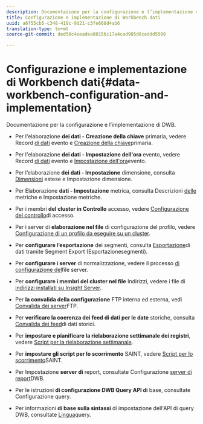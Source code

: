 ```yaml
---
description: Documentazione per la configurazione e l’implementazione di DWB.
title: Configurazione e implementazione di Workbench dati
uuid: a6f55cb5-c348-419c-9d21-c3fe608d4ab6
translation-type: tm+mt
source-git-commit: ded50c4eeadea80156c17a4cad985d0ceddd5500

---
```



# Configurazione e implementazione di Workbench dati{#data-workbench-configuration-and-implementation}

Documentazione per la configurazione e l’implementazione di DWB.

* Per l&#39;elaborazione **dei dati - Creazione della chiave** primaria, vedere Record [di dati](https://docs.adobe.com/content/help/en/data-workbench/using/dataset/c-ev-data-rec-fields.html) evento e [Creazione della chiave](../../../home/dwb-implement-overview/dwb-implement-configure/dwb-implement-primary-key.md#concept-04e756573bf14d8e953a983e209290bd)primaria.

* Per l&#39;elaborazione **dei dati - Impostazione dell&#39;ora** evento, vedere Record [di dati](https://docs.adobe.com/content/help/en/data-workbench/using/dataset/c-ev-data-rec-fields.html) evento e [Impostazione dell&#39;ora](../../../home/dwb-implement-overview/dwb-implement-configure/dwb-implement-event-time.md#concept-7f84404b57e54d879411621660d20708)evento.

* Per l’elaborazione **dei dati - Impostazione** dimensione, consulta [Dimensioni](https://docs.adobe.com/content/help/en/data-workbench/using/dataset/extended-dimensions/c-abt-ex-dim.html) estese e Impostazione [](../../../home/dwb-implement-overview/dwb-implement-configure/dwb-implement-dim-setup.md#concept-cf6e1e55038042c3ac3ae5921316538f)dimensione.

* Per Elaborazione **dati - Impostazione** metrica, consulta Descrizioni [delle](https://docs.adobe.com/content/help/en/analytics/components/variables/metrics/metricslist.html) metriche e Impostazione [](../../../home/dwb-implement-overview/dwb-implement-configure/dwb-implement-metric-setup.md#concept-f568a931db5b4b62b7b1e7827c7f7bf6)metriche.

* Per i membri **del cluster in Controllo** accesso, vedere [Configurazione del controllo](https://docs.adobe.com/content/help/en/data-workbench/using/server-admin-install/admin-dwb-server/access-control/c-config-acs-ctrl.html)di accesso.

* Per i server di **elaborazione nel file** di configurazione del profilo, vedere [Configurazione di un profilo da eseguire su un cluster](https://docs.adobe.com/content/help/en/data-workbench/using/server-admin-install/install-servers/insight-server-clusters/install-insight-server-cluster/c-config-prof-run-clstr.html).

* Per **configurare l’esportazione** dei segmenti, consulta [Esportazione](https://docs.adobe.com/content/help/en/data-workbench/using/client/export-data/c-exp-data-seg-exp.html)di dati tramite Segment Export (Esportazionesegmenti).

* Per **configurare i server** di normalizzazione, vedere il processo [di configurazione del](https://docs.adobe.com/content/help/en/data-workbench/using/dataset/log-proc-config-file/c-ins-svr-file-svr-unit.html)file server.

* Per **configurare i membri del cluster nel file** Indirizzi, vedere i file di [indirizzi installati su Insight Server](https://docs.adobe.com/content/help/en/data-workbench/using/server-admin-install/install-servers/insight-server-dpu/server-network-location/c-addr-file-inst.html).

* Per **la convalida della configurazione** FTP interna ed esterna, vedi [Convalida dei server](../../../home/dwb-implement-overview/dwb-implement-configure/dwb-implement-validation-ftp.md#concept-8b677e0581c1490ebfbefdbedaf28d54)FTP.

* Per **verificare la coerenza dei feed di dati per le date** storiche, consulta [Convalida dei feed](../../../home/dwb-implement-overview/dwb-implement-configure/dwb-implement-datafeeds-historical.md#concept-03639f41b5944a018095b467e6a08b4b)di dati storici.

* Per **impostare e pianificare la rielaborazione settimanale dei registri**, vedere [Script per la rielaborazione settimanale](../../../home/dwb-implement-overview/dwb-implement-configure/dwb-implement-reprocess-scripting.md#concept-60529e12d6d94386a02c1c6fdedf0295).

* Per **impostare gli script per lo scorrimento** SAINT, vedere [Script per lo scorrimento](../../../home/dwb-implement-overview/dwb-implement-configure/dwb-implement-saint-scripting.md#concept-8631931cd7f14d64a97c426f3bc7a076)SAINT.

* Per Impostazione **server di** report, consultate Configurazione [server di report](https://docs.adobe.com/content/help/en/data-workbench/using/client/qry-lang-syntx/c-qry-lang-syntx.html)DWB.

* Per le istruzioni **di configurazione DWB Query API di** base, consultate Configurazione [](../../../home/dwb-implement-overview/dwb-implement-configure/dwb-implement-query-api.md#concept-94a135c593fe47dcb2f1e06abab6c78b)query.

* Per informazioni **di base sulla sintassi** di impostazione dell&#39;API di query DWB, consultate [Lingua](https://docs.adobe.com/content/help/en/data-workbench/using/client/qry-lang-syntx/c-qry-lang-syntx.html)query.
